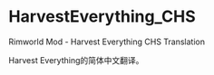 # HarvestEverything_CHS
 Rimworld Mod - Harvest Everything CHS Translation
 
 Harvest Everything的简体中文翻译。
